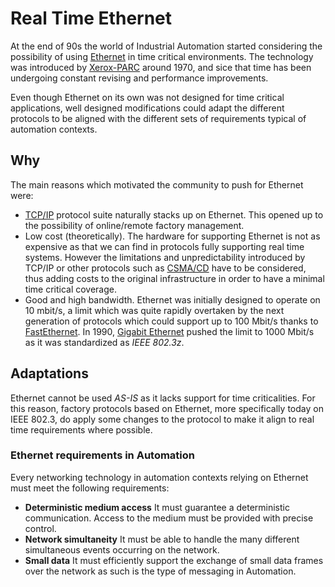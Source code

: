 # Real Time Ethernet

At the end of 90s the world of Industrial Automation started considering the possibility of using [Ethernet](https://en.wikipedia.org/wiki/Ethernet) in time critical environments.
The technology was introduced by [Xerox-PARC](https://en.wikipedia.org/wiki/PARC_(company)) around 1970, and sice that time has been undergoing constant revising and performance improvements.

Even though Ethernet on its own was not designed for time critical applications, well designed modifications could adapt the different protocols to be aligned with the different sets of requirements typical of automation contexts. 

## Why
The main reasons which motivated the community to push for Ethernet were:

- [TCP/IP](https://en.wikipedia.org/wiki/Internet_protocol_suite) protocol suite naturally stacks up on Ethernet. This opened up to the possibility of online/remote factory management.
- Low cost (theoretically). The hardware for supporting Ethernet is not as expensive as that we can find in protocols fully supporting real time systems. However the limitations and unpredictability introduced by TCP/IP or other protocols such as [CSMA/CD](https://en.wikipedia.org/wiki/Carrier-sense_multiple_access_with_collision_detection) have to be considered, thus adding costs to the original infrastructure in order to have a minimal time critical coverage.
- Good and high bandwidth. Ethernet was initially designed to operate on 10 mbit/s, a limit which was quite rapidly overtaken by the next generation of protocols which could support up to 100 Mbit/s thanks to [FastEthernet](https://en.wikipedia.org/wiki/Fast_Ethernet). In 1990, [Gigabit Ethernet](https://en.wikipedia.org/wiki/Gigabit_Ethernet) pushed the limit to 1000 Mbit/s as it was standardized as _IEEE 802.3z_.

## Adaptations
Ethernet cannot be used _AS-IS_ as it lacks support for time criticalities. For this reason, factory protocols based on Ethernet, more specifically today on IEEE 802.3, do apply some changes to the protocol to make it align to real time requirements where possible.

### Ethernet requirements in Automation
Every networking technology in automation contexts relying on Ethernet must meet the following requirements:

- **Deterministic medium access** It must guarantee a deterministic communication. Access to the medium must be provided with precise control.
- **Network simultaneity** It must be able to handle the many different simultaneous events occurring on the network.
- **Small data** It must efficiently support the exchange of small data frames over the network as such is the type of messaging in Automation.

